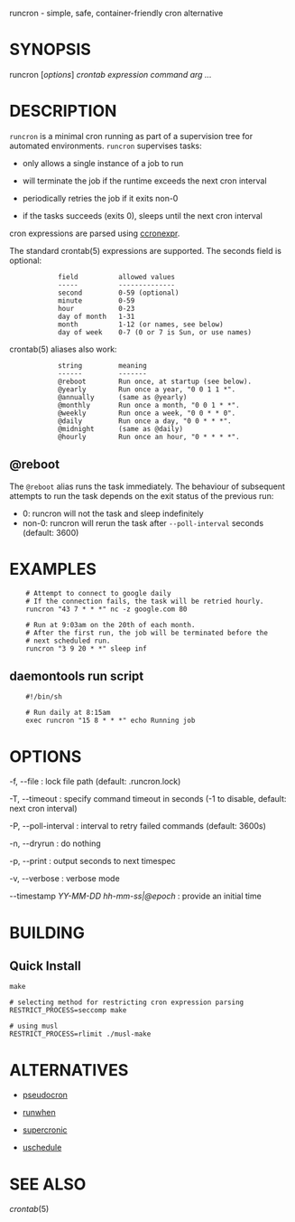 runcron - simple, safe, container-friendly cron alternative

# SYNOPSIS

runcron [*options*] *crontab expression* *command* *arg* *...*

# DESCRIPTION

`runcron` is a minimal cron running as part of a supervision tree for
automated environments. `runcron` supervises tasks:

* only allows a single instance of a job to run

* will terminate the job if the runtime exceeds the next cron interval

* periodically retries the job if it exits non-0

* if the tasks succeeds (exits 0), sleeps until the next cron interval

cron expressions are parsed using
[ccronexpr](https://github.com/staticlibs/ccronexpr).

The standard crontab(5) expressions are supported. The seconds field
is optional:

				field          allowed values
				-----          --------------
				second         0-59 (optional)
				minute         0-59
				hour           0-23
				day of month   1-31
				month          1-12 (or names, see below)
				day of week    0-7 (0 or 7 is Sun, or use names)

crontab(5) aliases also work:

				string         meaning
				------         -------
				@reboot        Run once, at startup (see below).
				@yearly        Run once a year, "0 0 1 1 *".
				@annually      (same as @yearly)
				@monthly       Run once a month, "0 0 1 * *".
				@weekly        Run once a week, "0 0 * * 0".
				@daily         Run once a day, "0 0 * * *".
				@midnight      (same as @daily)
				@hourly        Run once an hour, "0 * * * *".

## @reboot

The `@reboot` alias runs the task immediately. The behaviour of subsequent
attempts to run the task depends on the exit status of the previous run:

* 0: runcron will not the task and sleep indefinitely
* non-0: runcron will rerun the task after `--poll-interval` seconds
  (default: 3600)

# EXAMPLES

        # Attempt to connect to google daily
        # If the connection fails, the task will be retried hourly.
        runcron "43 7 * * *" nc -z google.com 80

        # Run at 9:03am on the 20th of each month.
        # After the first run, the job will be terminated before the
        # next scheduled run.
        runcron "3 9 20 * *" sleep inf

## daemontools run script

        #!/bin/sh

        # Run daily at 8:15am
        exec runcron "15 8 * * *" echo Running job

# OPTIONS

-f, --file
: lock file path (default: .runcron.lock)

-T, --timeout
: specify command timeout in seconds (-1 to disable, default: next
  cron interval)

-P, --poll-interval
: interval to retry failed commands (default: 3600s)

-n, --dryrun
: do nothing

-p, --print
: output seconds to next timespec

-v, --verbose
: verbose mode

--timestamp *YY-MM-DD hh-mm-ss|@epoch*
: provide an initial time

# BUILDING

## Quick Install

    make

    # selecting method for restricting cron expression parsing
    RESTRICT_PROCESS=seccomp make

    # using musl
    RESTRICT_PROCESS=rlimit ./musl-make

# ALTERNATIVES

* [pseudocron](https://github.com/msantos/pseudocron)

* [runwhen](http://code.dogmap.org/runwhen/)

* [supercronic](https://github.com/aptible/supercronic)

* [uschedule](https://ohse.de/uwe/uschedule.html)

# SEE ALSO

_crontab_(5)
